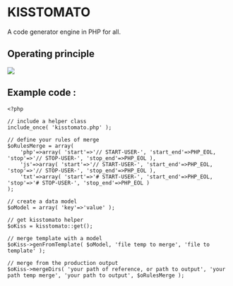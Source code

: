 # KISSTOMATO

A code generator engine in PHP for all.

## Operating principle

![](https://gluk00.github.io/ehidalgo.github.io/assets/images/kisstomato_principe.png)

## Example code :

```
<?php

// include a helper class
include_once( 'kisstomato.php' );

// define your rules of merge
$oRulesMerge = array(
	'php'=>array( 'start'=>'// START-USER-', 'start_end'=>PHP_EOL, 'stop'=>'// STOP-USER-', 'stop_end'=>PHP_EOL ),
	'js'=>array( 'start'=>'// START-USER-', 'start_end'=>PHP_EOL, 'stop'=>'// STOP-USER-', 'stop_end'=>PHP_EOL ),
	'txt'=>array( 'start'=>'# START-USER-', 'start_end'=>PHP_EOL, 'stop'=>'# STOP-USER-', 'stop_end'=>PHP_EOL )
);

// create a data model
$oModel = array( 'key'=>'value' );

// get kisstomato helper
$oKiss = kisstomato::get();

// merge template with a model
$oKiss->genFromTemplate( $oModel, 'file temp to merge', 'file to template' );

// merge from the production output
$oKiss->mergeDirs( 'your path of reference, or path to output', 'your path temp merge', 'your path to output', $oRulesMerge );

```

